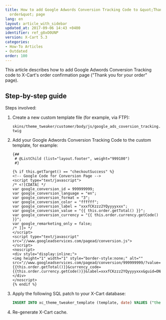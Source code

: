 ```yaml
---
title: How to add Google Adwords Conversion Tracking Code to &quot;Thank you for your
  order&quot; page
lang: en
layout: article_with_sidebar
updated_at: 2017-09-06 14:43 +0400
identifier: ref_g8xO0UNP
version: X-Cart 5.3
categories:
- How-To Articles
- Outdated
order: 100
---
```


This article describes how to add Google Adwords Conversion Tracking code to X-Cart's order confirmation page ("Thank you for your order" page).

## Step-by-step guide

Steps involved:

1.  Create a new custom template file (for example, via FTP):

    `skins/theme_tweaker/customer/body/js/google_ads_coversion_tracking.twig`

2.  Add your Google Adwords Conversion Tracking Code to the custom template, for example:

    ```twig
    {##
     # @ListChild (list="layout.footer", weight="999100")
     #}
     
    {% if this.getTarget() == "checkoutSuccess" %}
    <!-- Google Code for Conversion Page -->
    <script type="text/javascript">
    /* <![CDATA[ */
    var google_conversion_id = 999999999;
    var google_conversion_language = "en";
    var google_conversion_format = "3";
    var google_conversion_color = "ffffff";
    var google_conversion_label = "xxxfCKzzz2YQyyyyxxx";
    var google_conversion_value = "{{ this.order.getTotal() }}";
    var google_conversion_currency = "{{ this.order.currency.getCode() }}";
    var google_remarketing_only = false;
    /* ]]> */
    </script>
    <script type="text/javascript" src="//www.googleadservices.com/pagead/conversion.js">
    </script>
    <noscript>
    <div style="display:inline;">
    <img height="1" width="1" style="border-style:none;" alt="" src="//www.googleadservices.com/pagead/conversion/999999999/?value={{this.order.getTotal()}}&currency_code={{this.order.currency.getCode()}}&label=xxxfCKzzz2YQyyyyxxx&guid=ON&script=0"/>
    </div>
    </noscript>
    {% endif %}
    ```
    
3.  Apply the following SQL patch to your X-Cart database:

    ```sql
    INSERT INTO xc_theme_tweaker_template (template, date) VALUES ("theme_tweaker/customer/body/js/google_ads_coversion_tracking.twig", UNIX_TIMESTAMP());
    ```

4.  Re-generate X-Cart cache.
